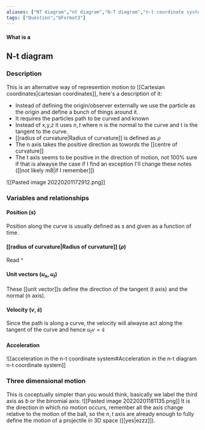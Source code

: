 ```yaml
---
aliases: ["NT diagram","nt diagram","N-T diagram","n-t coordinate system","variable on n-t diagram"]
tags: ["Question","QFormat3"]
---
```


#### What is a
## N-t diagram

### Description

This is an alternative way of represention motion to [[Cartesian coordinates|cartesian coordinates]], here's a description of it:
- Instead of defining the origin/observer externally we use the particle as the origin and define a bunch of things around it. 
- It requires the particles path to be curved and known
- Instead of x,y,z it uses $n,t$ where n is the normal to the curve and t is the tangent to the curve.
- [[radius of curvature|Radius of curvature]] is defined as $\rho$
- The n axis takes the positive direction as towords the [[centre of curvature]]
- The t axis seems to be positive in the direction of motion, not 100% sure if that is alwayse the case if I find an exception I'll change these notes ([[not likely m8|if I remember]])

![[Pasted image 20220201172912.png]]

### Variables and relationships

#### Position ($s$)
Position along the curve is usually defined as s and given as a function of time.

#### [[radius of curvature|Radius of curvature]] ($\rho$)
Read ^ 

#### Unit vectors ($u_{n},u_t$)
These [[unit vector]]s define the direction of the tangent (t axis) and the normal (n axis).

#### Velocity ($v,\dot{s}$)
Since the path is along a curve, the velocity will alwayse act along the tangent of the curve and hence $u_{t} v = \dot{s}$

#### Acceleration
![[acceleration in the n-t coordinate system#Acceleration in the n-t diagram n-t coordinate system]]

### Three dimensional motion
This is coceptually simpler than you would think, basically we label the third axis as $b$ or the binomial axis:
![[Pasted image 20220201181135.png]]
It is the direction in which no motion occurs, remember all the axis change relative to the motion of the ball, so the $n,t$ axis are already enough to fully define the motion of a projectile in 3D space ([[yes|ezzz]]).